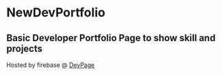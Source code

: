 # NewDevPortfolio

## Basic Developer Portfolio Page to show skill and projects

Hosted by firebase @ [DevPage](http://joshshearer.org)
